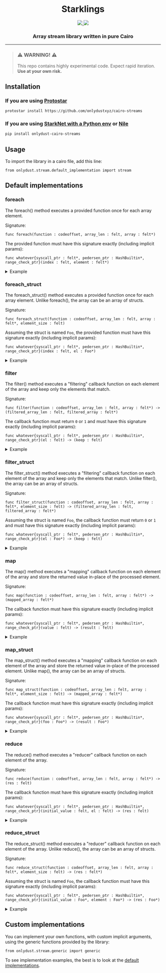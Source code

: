 <div align="center">
  <h1 align="center">Starklings</h1>
  <p align="center">
    <a href="https://discord.gg/onlydust">
        <img src="https://img.shields.io/badge/Discord-6666FF?style=for-the-badge&logo=discord&logoColor=white">
    </a>
    <a href="https://twitter.com/intent/follow?screen_name=onlydust_xyz">
        <img src="https://img.shields.io/badge/Twitter-1DA1F2?style=for-the-badge&logo=twitter&logoColor=white">
    </a>       
  </p>
  
  <h3 align="center">Array stream library written in pure Cairo</h3>
</div>

---

> ### ⚠️ WARNING! ⚠️
>
> This repo contains highly experimental code.
> Expect rapid iteration.
> **Use at your own risk.**


## Installation

### If you are using [Protostar](https://docs.swmansion.com/protostar/)

```bash
protostar install https://github.com/onlydustxyz/cairo-streams
```

### If you are using [StarkNet with a Python env](https://starknet.io/docs/quickstart.html) or [Nile](https://github.com/OpenZeppelin/nile)

```bash
pip install onlydust-cairo-streams
```

## Usage

To import the library in a cairo file, add this line:

```cairo
from onlydust.stream.default_implementation import stream
```

## Default implementations

### foreach

The foreach() method executes a provided function once for each array element.

Signature:
```cairo
func foreach(function : codeoffset, array_len : felt, array : felt*)
```

The provided function must have this signature exactly (including implicit params):
```cairo
func whatever{syscall_ptr : felt*, pedersen_ptr : HashBuiltin*, range_check_ptr}(index : felt, element : felt*)
```

<details>
  <summary>Example</summary>

```cairo
func test_foreach{syscall_ptr : felt*, pedersen_ptr : HashBuiltin*, range_check_ptr}():
    alloc_locals

    let (local array : felt*) = alloc()
    assert array[0] = 1
    assert array[1] = 1
    assert array[2] = 1
    assert array[3] = 7

    stream.foreach(do_something, 4, array)

    return ()
end

func do_something{syscall_ptr : felt*, pedersen_ptr : HashBuiltin*, range_check_ptr}(index : felt, el : felt*):
    ...
    return ()
end
```

Look [here](./src/onlydust/stream/tests/test_foreach.cairo) for a full working example.
</details>

### foreach_struct

The foreach_struct() method executes a provided function once for each array element. Unlike foreach(), the array can be an array of structs.

Signature:
```cairo
func foreach_struct(function : codeoffset, array_len : felt, array : felt*, element_size : felt)
```

Assuming the struct is named `Foo`, the provided function must have this signature exactly (including implicit params):
```cairo
func whatever{syscall_ptr : felt*, pedersen_ptr : HashBuiltin*, range_check_ptr}(index : felt, el : Foo*)
```

<details>
  <summary>Example</summary>

```cairo
struct Foo:
    member x : felt
    member y : felt
end

func test_foreach_struct{syscall_ptr : felt*, pedersen_ptr : HashBuiltin*, range_check_ptr}():
    alloc_locals

    let (local array : Foo*) = alloc()
    assert array[0] = Foo(1, 10)
    assert array[1] = Foo(1, 10)
    assert array[2] = Foo(2, 20)
    assert array[3] = Foo(7, 70)

    stream.foreach_struct(do_something, 4, array, Foo.SIZE)

    return ()
end

func do_something{syscall_ptr : felt*, pedersen_ptr : HashBuiltin*, range_check_ptr}(el : Foo*):
    ...
    return ()
end
```

Look [here](./src/onlydust/stream/tests/test_foreach.cairo) for a full working example.
</details>

### filter

The filter() method executes a "filtering" callback function on each element of the array and keep only the elements that match.

Signature:
```cairo
func filter(function : codeoffset, array_len : felt, array : felt*) -> (filtered_array_len : felt, filtered_array : felt*)
```

The callback function must return `0` or `1` and must have this signature exactly (including implicit params):
```cairo
func whatever{syscall_ptr : felt*, pedersen_ptr : HashBuiltin*, range_check_ptr}(el : felt) -> (keep : felt)
```

<details>
  <summary>Example</summary>

```cairo
func test_filter{syscall_ptr : felt*, pedersen_ptr : HashBuiltin*, range_check_ptr}():
    alloc_locals

    let (local array : felt*) = alloc()
    assert array[0] = 1
    assert array[1] = 2
    assert array[2] = 8
    assert array[3] = 7

    let (local filtered_array_len : felt, filtered_array : felt*) = stream.filter(
        keep_even, 4, array
    )

    assert 2 = filtered_array_len
    assert 2 = filtered_array[0]
    assert 8 = filtered_array[1]

    return ()
end

func keep_even{syscall_ptr : felt*, pedersen_ptr : HashBuiltin*, range_check_ptr}(el : felt) -> (
    keep : felt
):
    let (_, rest) = unsigned_div_rem(el, 2)
    return (1 - rest)
end
```

Look [here](./src/onlydust/stream/tests/test_filter.cairo) for a full working example.
</details>


### filter_struct

The filter_struct() method executes a "filtering" callback function on each element of the array and keep only the elements that match.
Unlike filter(), the array can be an array of structs.

Signature:
```cairo
func filter_struct(function : codeoffset, array_len : felt, array : felt*, element_size : felt) -> (filtered_array_len : felt, filtered_array : felt*)
```

Assuming the struct is named `Foo`, the callback function must return `0` or `1` and must have this signature exactly (including implicit params):
```cairo
func whatever{syscall_ptr : felt*, pedersen_ptr : HashBuiltin*, range_check_ptr}(el : Foo*) -> (keep : felt)
```

<details>
  <summary>Example</summary>

```cairo
struct Foo:
    member x : felt
    member y : felt
end

func test_filter_struct{syscall_ptr : felt*, pedersen_ptr : HashBuiltin*, range_check_ptr}():
    alloc_locals

    let (local array : Foo*) = alloc()
    assert array[0] = Foo(1, 1)
    assert array[1] = Foo(1, 0)
    assert array[2] = Foo(2, 8)
    assert array[3] = Foo(7, 4)

    let (local filtered_array_len : felt, filtered_array : Foo*) = stream.filter_struct(
        keep_even_foo, 4, array, Foo.SIZE
    )

    assert 2 = filtered_array_len
    assert Foo(1, 1) = filtered_array[0]
    assert Foo(2, 8) = filtered_array[1]

    return ()
end

func keep_even_foo{syscall_ptr : felt*, pedersen_ptr : HashBuiltin*, range_check_ptr}(
    el : Foo*
) -> (keep : felt):
    tempvar sum = el.x + el.y
    let (_, rest) = unsigned_div_rem(sum, 2)
    return (1 - rest)
end
```

Look [here](./src/onlydust/stream/tests/test_filter.cairo) for a full working example.
</details>


### map

The map() method executes a "mapping" callback function on each element of the array and store the returned value in-place of the processed element.

Signature:
```cairo
func map(function : codeoffset, array_len : felt, array : felt*) -> (mapped_array : felt*)
```

The callback function must have this signature exactly (including implicit params):
```cairo
func whatever{syscall_ptr : felt*, pedersen_ptr : HashBuiltin*, range_check_ptr}(value : felt) -> (result : felt)
```

<details>
  <summary>Example</summary>

```cairo
func test_map{syscall_ptr : felt*, pedersen_ptr : HashBuiltin*, range_check_ptr}():
    alloc_locals

    let (local array : felt*) = alloc()
    assert array[0] = 1
    assert array[1] = 2
    assert array[2] = 3
    assert array[3] = 4

    let (array) = stream.map(double, 4, array)

    assert 2 = array[0]
    assert 4 = array[1]
    assert 6 = array[2]
    assert 8 = array[3]

    return ()
end

func double{syscall_ptr : felt*, pedersen_ptr : HashBuiltin*, range_check_ptr}(value : felt) -> (
    result : felt
):
    return (result=value * 2)
end
```

Look [here](./src/onlydust/stream/tests/test_map.cairo) for a full working example.
</details>


### map_struct

The map_struct() method executes a "mapping" callback function on each element of the array and store the returned value in-place of the processed element.
Unlike map(), the array can be an array of structs.

Signature:
```cairo
func map_struct(function : codeoffset, array_len : felt, array : felt*, element_size : felt) -> (mapped_array : felt*)
```

The callback function must have this signature exactly (including implicit params):
```cairo
func whatever{syscall_ptr : felt*, pedersen_ptr : HashBuiltin*, range_check_ptr}(foo : Foo*) -> (result : Foo*)
```

<details>
  <summary>Example</summary>

```cairo
struct Foo:
    member x : felt
    member y : felt
end

func test_map_struct{syscall_ptr : felt*, pedersen_ptr : HashBuiltin*, range_check_ptr}():
    alloc_locals

    let (local array : Foo*) = alloc()
    assert array[0] = Foo(1, 10)
    assert array[1] = Foo(2, 20)
    assert array[2] = Foo(3, 30)
    assert array[3] = Foo(4, 40)

    let (local array : Foo*) = stream.map_struct(double_foo, 4, array, Foo.SIZE)

    assert Foo(2, 20) = array[0]
    assert Foo(4, 40) = array[1]
    assert Foo(6, 60) = array[2]
    assert Foo(8, 80) = array[3]

    return ()
end

func double_foo{syscall_ptr : felt*, pedersen_ptr : HashBuiltin*, range_check_ptr}(foo : Foo*) -> (
    result : Foo*
):
    return (new Foo(foo.x * 2, foo.y * 2))
end
```

Look [here](./src/onlydust/stream/tests/test_map.cairo) for a full working example.
</details>


### reduce

The reduce() method executes a "reducer" callback function on each element of the array.

Signature:
```cairo
func reduce(function : codeoffset, array_len : felt, array : felt*) -> (res : felt)
```

The callback function must have this signature exactly (including implicit params):
```cairo
func whatever{syscall_ptr : felt*, pedersen_ptr : HashBuiltin*, range_check_ptr}(initial_value : felt, el : felt) -> (res : felt)
```

<details>
  <summary>Example</summary>

```cairo
func test_reduce{syscall_ptr : felt*, pedersen_ptr : HashBuiltin*, range_check_ptr}():
    alloc_locals

    let (local array : felt*) = alloc()
    assert array[0] = 1
    assert array[1] = 1
    assert array[2] = 1
    assert array[3] = 7

    let (res) = stream.reduce(sum, 4, array)
    assert res = 10

    # Reading a storage var will fail if builtins haven't been properly updated
    let (dummy) = dumb.read()

    return ()
end

func sum{syscall_ptr : felt*, pedersen_ptr : HashBuiltin*, range_check_ptr}(
    initial_value : felt, el : felt
) -> (res : felt):
    let res = initial_value + el
    return (res)
end
```

Look [here](./src/onlydust/stream/tests/test_reduce.cairo) for a full working example.
</details>


### reduce_struct

The reduce_struct() method executes a "reducer" callback function on each element of the array. Unlike reduce(), the array can be an array of structs.

Signature:
```cairo
func reduce_struct(function : codeoffset, array_len : felt, array : felt*, element_size : felt) -> (res : felt*)
```

Assuming the struct is named `Foo`, the callback function must have this signature exactly (including implicit params):
```cairo
func whatever{syscall_ptr : felt*, pedersen_ptr : HashBuiltin*, range_check_ptr}(initial_value : Foo*, element : Foo*) -> (res : Foo*)
```

<details>
  <summary>Example</summary>

```cairo
struct Foo:
    member x : felt
    member y : felt
end

func test_reduce_struct{syscall_ptr : felt*, pedersen_ptr : HashBuiltin*, range_check_ptr}():
    alloc_locals
    let (local array : Foo*) = alloc()
    assert array[0] = Foo(1, 10)
    assert array[1] = Foo(1, 10)
    assert array[2] = Foo(2, 20)
    assert array[3] = Foo(7, 70)

    let (res : Foo*) = stream.reduce_struct(
        function=sum_foo, array_len=4, array=array, element_size=Foo.SIZE
    )
    assert 11 = res.x
    assert 110 = res.y

    # Reading a storage var will fail if builtins haven't been properly updated
    let (dummy) = dumb.read()

    return ()
end

func sum_foo{syscall_ptr : felt*, pedersen_ptr : HashBuiltin*, range_check_ptr}(
    initial_value : Foo*, element : Foo*
) -> (res : Foo*):
    return (new Foo(initial_value.x + element.x, initial_value.y + element.y))
end
```

Look [here](./src/onlydust/stream/tests/test_reduce.cairo) for a full working example.
</details>


## Custom implementations

You can implement your own functions, with custom implicit arguments, using the generic functions provided by the library:

```cairo
from onlydust.stream.generic import generic
```

To see implementation examples, the best is to look at the [default implementations](./src/onlydust/stream/default_implementation.cairo).
